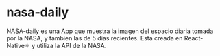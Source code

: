 # nasa-daily
NASA-daily es una App que muestra la imagen del espacio diaria tomada por la NASA, y tambien las de 5 dias recientes. Esta creada en React-Native⚛ y utiliza la API de la NASA.
